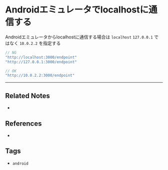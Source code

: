 # Androidエミュレータでlocalhostに通信する
Androidエミュレータからlocalhostに通信する場合は
`localhost` `127.0.0.1` ではなく
`10.0.2.2` を指定する
```dart
// NG
"http://localhost:3000/endpoint"
"http://127.0.0.1:3000/endpoint"

// OK	
"http://10.0.2.2:3000/endpoint"
```

---
## Related Notes
- 

## References
- 

## Tags
- `android` 